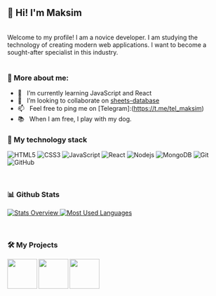 ## 👋 Hi! I'm Maksim
<br/>
Welcome to my profile! I am a novice developer. I am studying the technology of creating modern web applications. I want to become a sought-after specialist in this industry.
<br/>
<br/>

### 🧐 More about me:

- 🌱 &nbsp; I’m currently learning JavaScript and React
- 👯 &nbsp; I’m looking to collaborate on [sheets-database](https://github.com/Programistic/sheets-database)
- 📫 &nbsp; Feel free to ping me on [Telegram]:(https://t.me/tel_maksim)
- 📚 &nbsp; When I am free, I play with my dog.

### 🔨 My technology stack

![HTML5](https://img.shields.io/badge/-HTML5-E34F26?style=flat-square&logo=html5&logoColor=white)
![CSS3](https://img.shields.io/badge/-CSS3-1572B6?style=flat-square&logo=css3)
![JavaScript](https://img.shields.io/badge/-JavaScript-black?style=flat-square&logo=javascript)
![React](https://img.shields.io/badge/-React-black?style=flat-square&logo=react)
![Nodejs](https://img.shields.io/badge/-Nodejs-black?style=flat-square&logo=Node.js)
![MongoDB](https://img.shields.io/badge/-MongoDB-black?style=flat-square&logo=mongodb)
![Git](https://img.shields.io/badge/-Git-black?style=flat-square&logo=git)
![GitHub](https://img.shields.io/badge/-GitHub-181717?style=flat-square&logo=github)

<br>

### 📊 Github Stats
<a href='https://github.com/Programistic/github-stats-transparent'>
  
![Stats Overview](https://raw.githubusercontent.com/Programistic/github-stats-transparent/output/generated/overview.svg)
![Most Used Languages](https://raw.githubusercontent.com/Programistic/github-stats-transparent/output/generated/languages.svg)

</a>

<br>

### 🛠️ My Projects
<a href="https://github.com/Programistic/" target="_blank"> <img alt="" src="" height="68" align="left"> </a>
<a href="https://github.com/Programistic/" target="_blank"> <img alt="" src=""  height="68" align="left"> </a>
<a href="https://github.com/Programistic/" target="_blank"> <img alt="" src="" height="68" align="left"> </a>

<!--
- 🔭 I’m currently working on ...
- 🤔 I’m looking for help with ...
- 💬 Ask me about ...
- 📝 &nbsp; Checkout my [resume](https://drive.google.com/file/d/...)
-->
